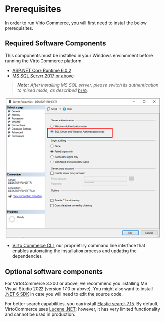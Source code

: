 ﻿# Prerequisites
In order to run Virto Commerce, you will first need to install the below prerequisites.

## Required Software Components
This components must be installed in your Windows environment before running the Virto Commerce platform:

 - [ASP.NET Core Runtime 6.0.2](https://dotnet.microsoft.com/en-us/download/dotnet/6.0 "Installing ASP.NET Core Runtime")
 - [MS SQL Server 2017 or above](https://www.microsoft.com/en-us/sql-server/sql-server-downloads "Installing MS SQL Server")

> ***Note:*** *After installing MS SQL server, please switch its authentication to mixed mode, as described [here](https://www.top-password.com/knowledge/sql-server-authentication-mode.html).*

![Selecting server authentication mode](./media/01-selecting-server-authentication.png)

- [Virto Commerce CLI](https://github.com/VirtoCommerce/vc-build), our proprietary command line interface that enables automating the installation process and updating the dependencies.

## Optional software components
For VirtoCommerce 3.200 or above, we recommend you installing MS Visual Studio 2022 (version 17.0 or above). You might also want to install [.NET 6 SDK](https://dotnet.microsoft.com/en-us/download/dotnet/6.0 "Installing .NET 6 SDK") in case you will need to edit the source code.

For better search capabilities, you can install [Elastic search 7.15](https://www.elastic.co/downloads/past-releases/elasticsearch-7-15-0). By default, VirtoCommerce uses [Lucene .NET](https://lucenenet.apache.org/); however, it has very limited functionality and cannot be used in production.
